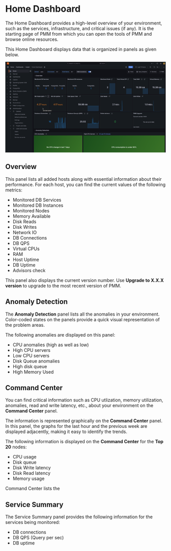 # Home Dashboard

The Home Dashboard provides a high-level overview of your environment, such as the services, infrastructure, and critical issues (if any). It is the starting page of PMM from which you can open the tools of PMM and browse online resources.

This Home Dashboard displays data that is organized in panels as given below.


![!image](../../_images/PMM_Home_Dashboard.png)


## Overview

This panel lists all added hosts along with essential information about their performance. For each host, you can find the current values of the following metrics:


* Monitored DB Services
* Monitored DB Instances
* Monitored Nodes
* Memory Available
* Disk Reads
* Disk Writes
* Network IO
* DB Connections
* DB QPS
* Virtual CPUs
* RAM
* Host Uptime
* DB Uptime
* Advisors check

 This panel also displays the current version number. Use **Upgrade to X.X.X version** to upgrade to the most recent version of PMM.


## Anomaly Detection

The **Anomaly Detection** panel lists all the anomalies in your environment. Color-coded states on the panels provide a quick visual representation of the problem areas.

The following anomalies are displayed on this panel:

* CPU anomalies (high as well as low)
* High CPU servers
* Low CPU servers
* Disk Queue anomalies
* High disk queue
* High Memory Used


## Command Center

You can find critical information such as CPU utlization, memory utilization, anomalies, read and write latency, etc., about your environment on the **Command Center** panel. 

The information is represented graphically on the **Command Center** panel. In this panel, the graphs for the last hour and the previous week are displayed adjacently, making it easy to identify the trends.

The following information is displayed on the **Command Center** for the **Top 20** nodes:

* CPU usage
* Disk queue
* Disk Write latency
* Disk Read latency
* Memory usage

Command Center lists the 

## Service Summary

The Service Summary panel provides the following information for the services being monitored:

* DB connections
* DB QPS (Query per sec)
* DB uptime



